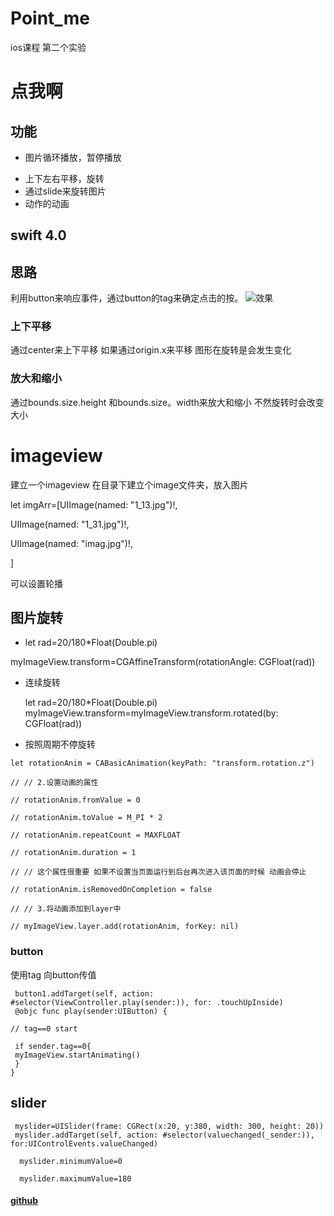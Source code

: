# Point_me
ios课程 第二个实验

点我啊
===

## 功能

* 图片循环播放，暂停播放
- 上下左右平移，旋转
- 通过slide来旋转图片
- 动作的动画



## swift 4.0


## 思路
利用button来响应事件，通过button的tag来确定点击的按。
![效果](https://img-blog.csdn.net/20180504195500781?watermark/2/text/aHR0cHM6Ly9ibG9nLmNzZG4ubmV0L2ZhbmppYWxpYW5nMjQwMQ==/font/5a6L5L2T/fontsize/400/fill/I0JBQkFCMA==/dissolve/70)



### 上下平移
通过center来上下平移
如果通过origin.x来平移
图形在旋转是会发生变化
### 放大和缩小
通过bounds.size.height 和bounds.size。width来放大和缩小  不然旋转时会改变大小

# imageview


 建立一个imageview  在目录下建立个image文件夹，放入图片

 let imgArr=[UIImage(named: "1_13.jpg")!,

 UIImage(named: "1_31.jpg")!,

 UIImage(named: "imag.jpg")!,

 ]

可以设置轮播


## 图片旋转

-   let rad=20/180*Float(Double.pi)

myImageView.transform=CGAffineTransform(rotationAngle: CGFloat(rad))

- 连续旋转

  let rad=20/180*Float(Double.pi)
 myImageView.transform=myImageView.transform.rotated(by: CGFloat(rad))


- 按照周期不停旋转
```
let rotationAnim = CABasicAnimation(keyPath: "transform.rotation.z")

// // 2.设置动画的属性

// rotationAnim.fromValue = 0

// rotationAnim.toValue = M_PI * 2

// rotationAnim.repeatCount = MAXFLOAT

// rotationAnim.duration = 1

// // 这个属性很重要 如果不设置当页面运行到后台再次进入该页面的时候 动画会停止

// rotationAnim.isRemovedOnCompletion = false

// // 3.将动画添加到layer中

// myImageView.layer.add(rotationAnim, forKey: nil)
```



### button

使用tag 向button传值
```
 button1.addTarget(self, action: #selector(ViewController.play(sender:)), for: .touchUpInside)
 @objc func play(sender:UIButton) {

// tag==0 start

 if sender.tag==0{
 myImageView.startAnimating()
 }
}
```

## slider
```
 myslider=UISlider(frame: CGRect(x:20, y:380, width: 300, height: 20))
 myslider.addTarget(self, action: #selector(valuechanged(_sender:)), for:UIControlEvents.valueChanged)

  myslider.minimumValue=0

  myslider.maximumValue=180

```

#### [github](https://github.com/Colaplusice/Point_me)
